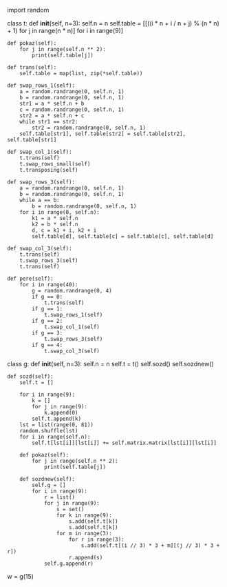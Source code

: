 import random


class t:
    def __init__(self, n=3):
        self.n = n
        self.table = [[((i * n + i / n + j) % (n * n) + 1) for j in range(n * n)] for i in range(9)]

    def pokaz(self):
        for j in range(self.n ** 2):
            print(self.table[j])

    def trans(self):
        self.table = map(list, zip(*self.table))

    def swap_rows_1(self):
        a = random.randrange(0, self.n, 1)
        b = random.randrange(0, self.n, 1)
        str1 = a * self.n + b
        c = random.randrange(0, self.n, 1)
        str2 = a * self.n + c
        while str1 == str2:
            str2 = random.randrange(0, self.n, 1)
        self.table[str1], self.table[str2] = self.table[str2], self.table[str1]

    def swap_col_1(self):
        t.trans(self)
        t.swap_rows_small(self)
        t.transposing(self)

    def swap_rows_3(self):
        a = random.randrange(0, self.n, 1)
        b = random.randrange(0, self.n, 1)
        while a == b:
            b = random.randrange(0, self.n, 1)
        for i in range(0, self.n):
            k1 = a * self.n
            k2 = b * self.n
            d, c = k1 + i, k2 + i
            self.table[d], self.table[c] = self.table[c], self.table[d]

    def swap_col_3(self):
        t.trans(self)
        t.swap_rows_3(self)
        t.trans(self)

    def pere(self):
        for i in range(40):
            g = random.randrange(0, 4)
            if g == 0:
                t.trans(self)
            if g == 1:
                t.swap_rows_1(self)
            if g == 2:
                t.swap_col_1(self)
            if g == 3:
                t.swap_rows_3(self)
            if g == 4:
                t.swap_col_3(self)


class g:
    def __init__(self, n=3):
        self.n = n
        self.t = t()
        self.sozd()
        self.sozdnew()

    def sozd(self):
        self.t = []

        for i in range(9):
            k = []
            for j in range(9):
                k.append(0)
            self.t.append(k)
        lst = list(range(0, 81))
        random.shuffle(lst)
        for i in range(self.n):
            self.t[lst[i]][lst[i]] += self.matrix.matrix[lst[i]][lst[i]]

        def pokaz(self):
            for j in range(self.n ** 2):
                print(self.table[j])

        def sozdnew(self):
            self.g = []
            for i in range(9):
                r = list()
                for j in range(9):
                    s = set()
                    for k in range(9):
                        s.add(self.t[k])
                        s.add(self.t[k])
                    for m in range(3):
                        for r in range(3):
                            s.add(self.t[(i // 3) * 3 + m][(j // 3) * 3 + r])
                        r.append(s)
                self.g.append(r)


w = g(15)
